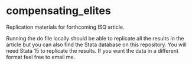 # compensating_elites
Replication materials for forthcoming ISQ article. 

Running the do file locally should be able to replicate all the results in the article but you can also find the Stata database on this repository. You will need Stata 15 to replicate the results. If you want the data in a different format feel free to email me. 
